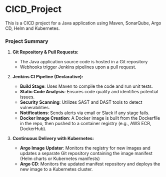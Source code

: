 # CICD_Project
This is a CICD project for a Java application using Maven, SonarQube, Argo CD, Helm and Kubernetes.

### Project Summary
1. **Git Repository & Pull Requests:**
   - The Java application source code is hosted in a Git repository
   - Webhooks trigger Jenkins pipelines upon a pull request.

2. **Jenkins CI Pipeline (Declarative):**
   - **Build Stage**: Uses Maven to compile the code and run unit tests.
   - **Static Code Analysis**: Ensures code quality and identifies potential issues.
   - **Security Scanning**: Utilizes SAST and DAST tools to detect vulnerabilities.
   - **Notifications**: Sends alerts via email or Slack if any stage fails.
   - **Docker Image Creation**: A Docker image is built from the Dockerfile in the repo, then pushed to a container registry (e.g., AWS ECR, DockerHub).
3. **Continuous Delivery with Kubernetes:**
   - **Argo Image Updater**: Monitors the registry for new images and updates a separate Git repository containing the image manifest (Helm charts or Kubernetes manifests)
   - **Argo CD**: Monitors the updated manifest repository and deploys the new image to a Kubernetes cluster.
   

